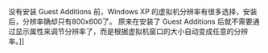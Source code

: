 没有安装 Guest Additions 前，Windows XP 的虚拟机分辨率有很多选择，安装后，分辨率确却只有800x600了。
原来在安装了 Guest Additions 后就不需要通过显示属性来调节分辨率了，而是根据虚拟机窗口的大小自动变成任意的分辨率。]]